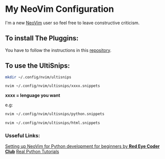 # My NeoVim Configuration
I'm a new [NeoVim](https://neovim.io) user so feel free to leave constructive criticism.

## To install The Pluggins:
You have to follow the instructions in this [repository](https://github.com/junegunn/vim-plug).

## To use the UltiSnips:
 ```bash 
mkdir ~/.config/nvim/ultisnips
``` 

```bash
nvim ~/.config/nvim/ultisnips/xxxx.snippets 
```

**xxxx = lenguage you want**

e.g:
  ```bash
  nvim ~/.config/nvim/ultisnips/python.snippets
  ```  
 
 ```bash
 nvim ~/.config/nvim/ultisnips/html.snippets
 ```


### Usseful Links:
[Setting up NeoVim for Python development for beginners by **Red Eye Coder Club**](https://youtu.be/wzrZPcwh-bE)
[Real Python Tutorials](https://realpython.com/vim-and-python-a-match-made-in-heaven/)

